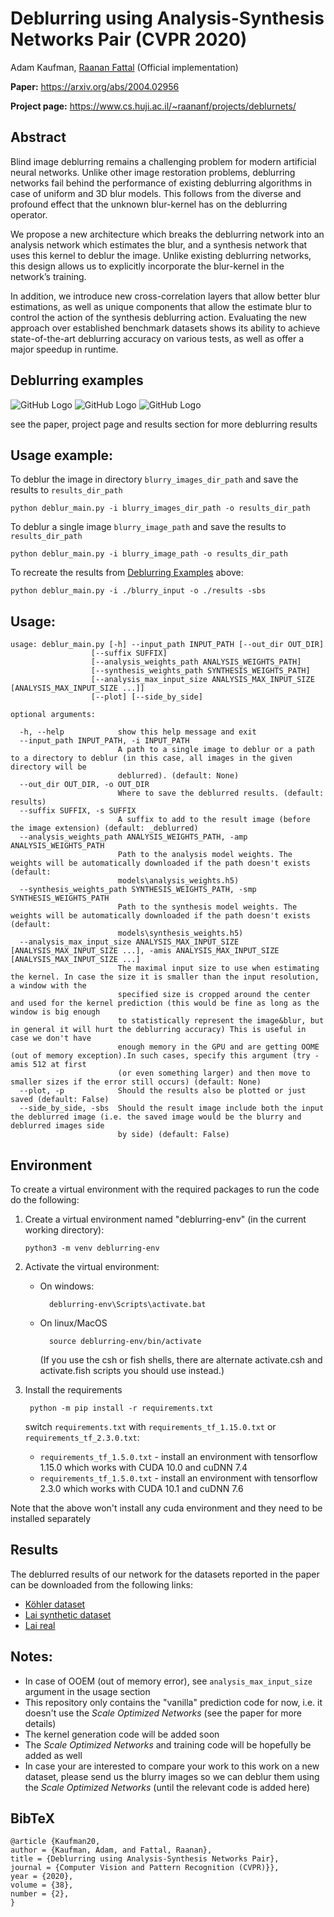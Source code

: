 # Deblurring using Analysis-Synthesis Networks Pair (CVPR 2020)

Adam Kaufman, [Raanan Fattal](https://www.cs.huji.ac.il/~raananf/) (Official implementation)

**Paper:** https://arxiv.org/abs/2004.02956

**Project page:** https://www.cs.huji.ac.il/~raananf/projects/deblurnets/

## Abstract

Blind image deblurring remains a challenging problem for modern artificial neural networks. Unlike other image restoration problems, deblurring networks fail behind the performance of existing deblurring algorithms in case of uniform and 3D blur models. This follows from the diverse and profound effect that the unknown blur-kernel has on the deblurring operator.

We propose a new architecture which breaks the deblurring network into an analysis network which estimates the blur, and a synthesis network that uses this kernel to deblur the image. Unlike existing deblurring networks, this design allows us to explicitly incorporate the blur-kernel in the network’s training.

In addition, we introduce new cross-correlation layers that allow better blur estimations, as well as unique components that allow the estimate blur to control the action of the synthesis deblurring action. Evaluating the new approach over established benchmark datasets shows its ability to achieve state-of-the-art deblurring accuracy on various tests, as well as offer a major speedup in runtime.

## Deblurring examples

![GitHub Logo](./deblurring_examples/kohler_2_6_deblurred.jpg)
![GitHub Logo](./deblurring_examples/lai_synth_people_03_kernel_02_deblurred.jpg)
![GitHub Logo](./deblurring_examples/lai_real_coke_deblurred.jpg)

see the paper, project page and results section for more deblurring results


## Usage example:
To deblur the image in directory `blurry_images_dir_path` and save the results to `results_dir_path`
    
    python deblur_main.py -i blurry_images_dir_path -o results_dir_path
    
To deblur a single image `blurry_image_path` and save the results to `results_dir_path`

    python deblur_main.py -i blurry_image_path -o results_dir_path    

To recreate the results from [Deblurring Examples](#deblurring-examples) above: 

    python deblur_main.py -i ./blurry_input -o ./results -sbs

## Usage:

    usage: deblur_main.py [-h] --input_path INPUT_PATH [--out_dir OUT_DIR]
                      [--suffix SUFFIX]
                      [--analysis_weights_path ANALYSIS_WEIGHTS_PATH]
                      [--synthesis_weights_path SYNTHESIS_WEIGHTS_PATH]
                      [--analysis_max_input_size ANALYSIS_MAX_INPUT_SIZE [ANALYSIS_MAX_INPUT_SIZE ...]]
                      [--plot] [--side_by_side]

    optional arguments:
    
      -h, --help            show this help message and exit
      --input_path INPUT_PATH, -i INPUT_PATH
                            A path to a single image to deblur or a path to a directory to deblur (in this case, all images in the given directory will be
                            deblurred). (default: None)
      --out_dir OUT_DIR, -o OUT_DIR
                            Where to save the deblurred results. (default: results)
      --suffix SUFFIX, -s SUFFIX
                            A suffix to add to the result image (before the image extension) (default: _deblurred)
      --analysis_weights_path ANALYSIS_WEIGHTS_PATH, -amp ANALYSIS_WEIGHTS_PATH
                            Path to the analysis model weights. The weights will be automatically downloaded if the path doesn't exists (default:
                            models\analysis_weights.h5)
      --synthesis_weights_path SYNTHESIS_WEIGHTS_PATH, -smp SYNTHESIS_WEIGHTS_PATH
                            Path to the synthesis model weights. The weights will be automatically downloaded if the path doesn't exists (default:
                            models\synthesis_weights.h5)
      --analysis_max_input_size ANALYSIS_MAX_INPUT_SIZE [ANALYSIS_MAX_INPUT_SIZE ...], -amis ANALYSIS_MAX_INPUT_SIZE [ANALYSIS_MAX_INPUT_SIZE ...]
                            The maximal input size to use when estimating the kernel. In case the size it is smaller than the input resolution, a window with the
                            specified size is cropped around the center and used for the kernel prediction (this would be fine as long as the window is big enough
                            to statistically represent the image&blur, but in general it will hurt the deblurring accuracy) This is useful in case we don't have
                            enough memory in the GPU and are getting OOME (out of memory exception).In such cases, specify this argument (try -amis 512 at first
                            (or even something larger) and then move to smaller sizes if the error still occurs) (default: None)
      --plot, -p            Should the results also be plotted or just saved (default: False)
      --side_by_side, -sbs  Should the result image include both the input the deblurred image (i.e. the saved image would be the blurry and deblurred images side
                            by side) (default: False)

## Environment 
To create a virtual environment with the required packages to run the code do the following:

1.  Create a virtual environment named "deblurring-env" (in the current working directory):

        python3 -m venv deblurring-env
        
2. Activate the virtual environment:
    * On windows:
        
            deblurring-env\Scripts\activate.bat        
    * On linux/MacOS
    
            source deblurring-env/bin/activate
      (If you use the csh or fish shells, there are alternate activate.csh and activate.fish scripts you should use instead.)
    
3. Install the requirements

        python -m pip install -r requirements.txt
        
   switch `requirements.txt` with `requirements_tf_1.15.0.txt` or `requirements_tf_2.3.0.txt`:
   
    * `requirements_tf_1.5.0.txt` - install an environment with tensorflow 1.15.0 which works with CUDA 10.0 and cuDNN 7.4
    * `requirements_tf_1.5.0.txt` - install an environment with tensorflow 2.3.0 which works with CUDA 10.1 and cuDNN 7.6
    
Note that the above won't install any cuda environment and they need to be installed separately


## Results
The deblurred results of our network for the datasets reported in the paper can be downloaded from the following links:
* [Köhler dataset](https://drive.google.com/open?id=1SoYP8fwGRaxcP6f-CXo2U9-0-By331cB)
* [Lai synthetic dataset](https://drive.google.com/open?id=1z9oPUuwDseV34XqzB2rjO_Kj9MPnQFqH)
* [Lai real](https://drive.google.com/open?id=1LjVxPrnBYSruE0PAFJ7FYUpHL-1EoMby)

## Notes:
* In case of OOEM (out of memory error), see `analysis_max_input_size` argument in the usage section
* This repository only contains the "vanilla" prediction code for now, i.e. it doesn't use the *Scale Optimized Networks* (see the paper for more details)
* The kernel generation code will be added soon
* The *Scale Optimized Networks* and training code will be hopefully be added as well
* In case your are interested to compare your work to this work on a new dataset, please send us the blurry images so we can deblur them using the *Scale Optimized Networks* (until the relevant code is added here)


## BibTeX
    @article {Kaufman20,
    author = {Kaufman, Adam, and Fattal, Raanan},
    title = {Deblurring using Analysis-Synthesis Networks Pair},
    journal = {Computer Vision and Pattern Recognition (CVPR)}},
    year = {2020},
    volume = {38},
    number = {2},
    }

